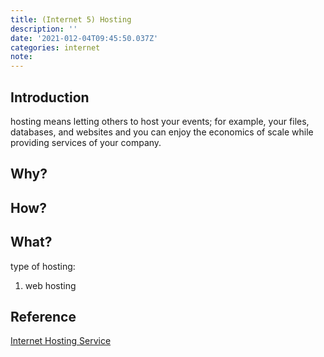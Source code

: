 ```yaml
---
title: (Internet 5) Hosting
description: ''
date: '2021-012-04T09:45:50.037Z'
categories: internet
note:
---
```


## Introduction

hosting means letting others to host your events; for example, your files, databases, and websites and you can enjoy the economics of scale while providing services of your company.

## Why?

## How?

## What?

type of hosting:
1. web hosting

## Reference

[Internet Hosting Service](https://en.wikipedia.org/wiki/Internet_hosting_service)
